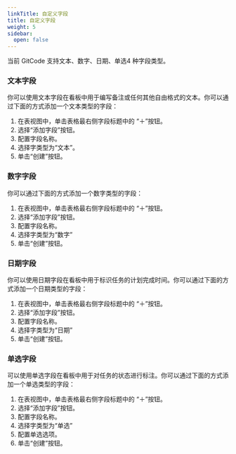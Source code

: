 ```yaml
---
linkTitle: 自定义字段
title: 自定义字段
weight: 5
sidebar:
  open: false
---
```

当前 GitCode 支持文本、数字、日期、单选4 种字段类型。

### 文本字段

你可以使用文本字段在看板中用于编写备注或任何其他自由格式的文本。你可以通过下面的方式添加一个文本类型的字段：

1. 在表视图中，单击表格最右侧字段标题中的 “＋”按钮。
2. 选择“添加字段”按钮。
3. 配置字段名称。
4. 选择字类型为“文本”。
5. 单击“创建”按钮。

### 数字字段

你可以通过下面的方式添加一个数字类型的字段：

1. 在表视图中，单击表格最右侧字段标题中的 “＋”按钮。
2. 选择“添加字段”按钮。
3. 配置字段名称。
4. 选择字类型为“数字”
5. 单击“创建”按钮。

### 日期字段

你可以使用日期字段在看板中用于标识任务的计划完成时间。你可以通过下面的方式添加一个日期类型的字段：

1. 在表视图中，单击表格最右侧字段标题中的 “＋”按钮。
2. 选择“添加字段”按钮。
3. 配置字段名称。
4. 选择字类型为“日期”
5. 单击“创建”按钮。

### 单选字段

可以使用单选字段在看板中用于对任务的状态进行标注。你可以通过下面的方式添加一个单选类型的字段：

1. 在表视图中，单击表格最右侧字段标题中的 “＋”按钮。
2. 选择“添加字段”按钮。
3. 配置字段名称。
4. 选择字类型为“单选”
5. 配置单选选项。
6. 单击“创建”按钮。